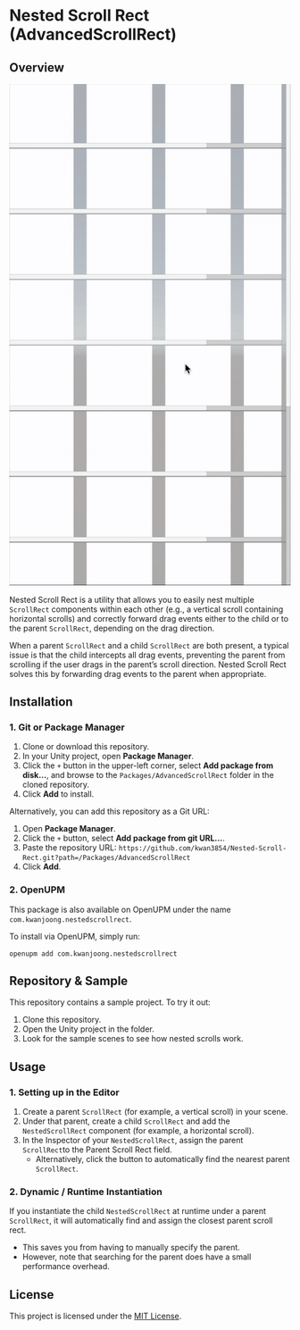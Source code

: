 # Nested Scroll Rect (AdvancedScrollRect)

## Overview

![sample](Documentation/sample.gif)

Nested Scroll Rect is a utility that allows you to easily nest multiple `ScrollRect` components within each other (e.g., a vertical scroll containing horizontal scrolls) and correctly forward drag events either to the child or to the parent `ScrollRect`, depending on the drag direction.

When a parent `ScrollRect` and a child `ScrollRect` are both present, a typical issue is that the child intercepts all drag events, preventing the parent from scrolling if the user drags in the parent’s scroll direction. Nested Scroll Rect solves this by forwarding drag events to the parent when appropriate.

## Installation

### 1. Git or Package Manager

1. Clone or download this repository.
2. In your Unity project, open **Package Manager**.
3. Click the `+` button in the upper-left corner, select **Add package from disk...**, and browse to the `Packages/AdvancedScrollRect` folder in the cloned repository.
4. Click **Add** to install.

Alternatively, you can add this repository as a Git URL:

1. Open **Package Manager**.
2. Click the `+` button, select **Add package from git URL...**.
3. Paste the repository URL: `https://github.com/kwan3854/Nested-Scroll-Rect.git?path=/Packages/AdvancedScrollRect`
4. Click **Add**.

### 2. OpenUPM

This package is also available on OpenUPM under the name `com.kwanjoong.nestedscrollrect`.

To install via OpenUPM, simply run:

```
openupm add com.kwanjoong.nestedscrollrect
```

## Repository & Sample

This repository contains a sample project. To try it out:

1. Clone this repository.
2. Open the Unity project in the folder.
3. Look for the sample scenes to see how nested scrolls work.

## Usage

### 1. Setting up in the Editor

1. Create a parent `ScrollRect` (for example, a vertical scroll) in your scene.
2. Under that parent, create a child `ScrollRect` and add the `NestedScrollRect` component (for example, a horizontal scroll).
3. In the Inspector of your `NestedScrollRect`, assign the parent `ScrollRect`to the Parent Scroll Rect field.
   - Alternatively, click the button to automatically find the nearest parent `ScrollRect`.

### 2. Dynamic / Runtime Instantiation

If you instantiate the child `NestedScrollRect` at runtime under a parent `ScrollRect`, it will automatically find and assign the closest parent scroll rect.

- This saves you from having to manually specify the parent.
- However, note that searching for the parent does have a small performance overhead.

## License

This project is licensed under the [MIT License](https://github.com/kwan3854/Nested-Scroll-Rect/blob/main/LICENSE).
